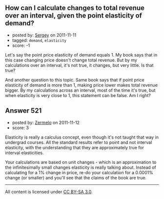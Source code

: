 ## How can I calculate changes to total revenue over an interval, given the point elasticity of demand?

- posted by: [Sergey](https://stackexchange.com/users/-1/381-sergey) on 2011-11-11
- tagged: `demand`, `elasticity`
- score: -1

Let's say the point price elasticity of demand equals 1. My book says that in this case changing price doesn't change total revenue. But by my calculations over an interval, it's not true, it changes, but very little. Is that true?

And another question to this topic. Same book says that if point price elasticity of demand is more than 1, making price lower makes total revenue bigger. By my calculations across an interval, most of the time it's true, but when elasticity is very close to 1, this statement can be false. Am I right?


## Answer 521

- posted by: [Zermelo](https://stackexchange.com/users/-1/68-zermelo) on 2011-11-12
- score: 3

Elasticity is really a calculus concept, even though it's not taught that way in undergrad courses. All the standard results refer to point and not interval elasticity, with the understanding that they are approximately true for interval elasticities.

Your calculations are based on unit changes - which is an approximation to the infinitesimally small changes elasticity is really talking about. Instead of calculating for a 1% change in price, re-do your calculation for a 0.0001% change (or smaller) and you'll see that the claims of the book are true.



---

All content is licensed under [CC BY-SA 3.0](https://creativecommons.org/licenses/by-sa/3.0/).
